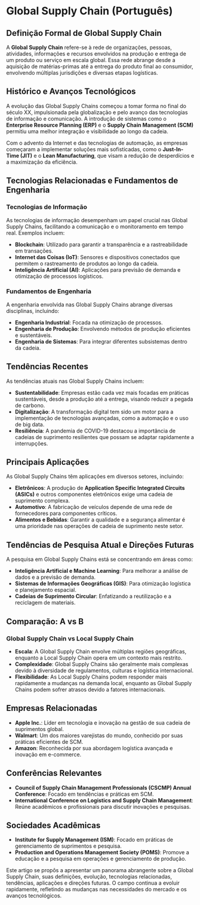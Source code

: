 # Global Supply Chain (Português)

## Definição Formal de Global Supply Chain

A **Global Supply Chain** refere-se à rede de organizações, pessoas, atividades, informações e recursos envolvidos na produção e entrega de um produto ou serviço em escala global. Essa rede abrange desde a aquisição de matérias-primas até a entrega do produto final ao consumidor, envolvendo múltiplas jurisdições e diversas etapas logísticas.

## Histórico e Avanços Tecnológicos

A evolução das Global Supply Chains começou a tomar forma no final do século XX, impulsionada pela globalização e pelo avanço das tecnologias de informação e comunicação. A introdução de sistemas como o **Enterprise Resource Planning (ERP)** e o **Supply Chain Management (SCM)** permitiu uma melhor integração e visibilidade ao longo da cadeia. 

Com o advento da Internet e das tecnologias de automação, as empresas começaram a implementar soluções mais sofisticadas, como o **Just-In-Time (JIT)** e o **Lean Manufacturing**, que visam a redução de desperdícios e a maximização da eficiência.

## Tecnologias Relacionadas e Fundamentos de Engenharia

### Tecnologias de Informação

As tecnologias de informação desempenham um papel crucial nas Global Supply Chains, facilitando a comunicação e o monitoramento em tempo real. Exemplos incluem:

- **Blockchain**: Utilizado para garantir a transparência e a rastreabilidade em transações.
- **Internet das Coisas (IoT)**: Sensores e dispositivos conectados que permitem o rastreamento de produtos ao longo da cadeia.
- **Inteligência Artificial (AI)**: Aplicações para previsão de demanda e otimização de processos logísticos.

### Fundamentos de Engenharia

A engenharia envolvida nas Global Supply Chains abrange diversas disciplinas, incluindo:

- **Engenharia Industrial**: Focada na otimização de processos.
- **Engenharia de Produção**: Envolvendo métodos de produção eficientes e sustentáveis.
- **Engenharia de Sistemas**: Para integrar diferentes subsistemas dentro da cadeia.

## Tendências Recentes

As tendências atuais nas Global Supply Chains incluem:

- **Sustentabilidade**: Empresas estão cada vez mais focadas em práticas sustentáveis, desde a produção até a entrega, visando reduzir a pegada de carbono.
- **Digitalização**: A transformação digital tem sido um motor para a implementação de tecnologias avançadas, como a automação e o uso de big data.
- **Resiliência**: A pandemia de COVID-19 destacou a importância de cadeias de suprimento resilientes que possam se adaptar rapidamente a interrupções.

## Principais Aplicações

As Global Supply Chains têm aplicações em diversos setores, incluindo:

- **Eletrônicos**: A produção de **Application Specific Integrated Circuits (ASICs)** e outros componentes eletrônicos exige uma cadeia de suprimento complexa.
- **Automotivo**: A fabricação de veículos depende de uma rede de fornecedores para componentes críticos.
- **Alimentos e Bebidas**: Garantir a qualidade e a segurança alimentar é uma prioridade nas operações de cadeia de suprimento neste setor.

## Tendências de Pesquisa Atual e Direções Futuras

A pesquisa em Global Supply Chains está se concentrando em áreas como:

- **Inteligência Artificial e Machine Learning**: Para melhorar a análise de dados e a previsão de demanda.
- **Sistemas de Informações Geográficas (GIS)**: Para otimização logística e planejamento espacial.
- **Cadeias de Suprimento Circular**: Enfatizando a reutilização e a reciclagem de materiais.

## Comparação: A vs B

### Global Supply Chain vs Local Supply Chain

- **Escala**: A Global Supply Chain envolve múltiplas regiões geográficas, enquanto a Local Supply Chain opera em um contexto mais restrito.
- **Complexidade**: Global Supply Chains são geralmente mais complexas devido à diversidade de regulamentos, culturas e logística internacional.
- **Flexibilidade**: As Local Supply Chains podem responder mais rapidamente a mudanças na demanda local, enquanto as Global Supply Chains podem sofrer atrasos devido a fatores internacionais.

## Empresas Relacionadas

- **Apple Inc.**: Líder em tecnologia e inovação na gestão de sua cadeia de suprimentos global.
- **Walmart**: Um dos maiores varejistas do mundo, conhecido por suas práticas eficientes de SCM.
- **Amazon**: Reconhecida por sua abordagem logística avançada e inovação em e-commerce.

## Conferências Relevantes

- **Council of Supply Chain Management Professionals (CSCMP) Annual Conference**: Focado em tendências e práticas em SCM.
- **International Conference on Logistics and Supply Chain Management**: Reúne acadêmicos e profissionais para discutir inovações e pesquisas.

## Sociedades Acadêmicas

- **Institute for Supply Management (ISM)**: Focado em práticas de gerenciamento de suprimentos e pesquisa.
- **Production and Operations Management Society (POMS)**: Promove a educação e a pesquisa em operações e gerenciamento de produção.

Este artigo se propôs a apresentar um panorama abrangente sobre a Global Supply Chain, suas definições, evolução, tecnologias relacionadas, tendências, aplicações e direções futuras. O campo continua a evoluir rapidamente, refletindo as mudanças nas necessidades do mercado e os avanços tecnológicos.